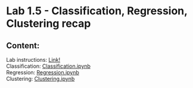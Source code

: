 # Lab 1.5 - Classification, Regression, Clustering recap

## Content:  
Lab instructions: [Link!](http://home.agh.edu.pl/~mdig/dokuwiki/doku.php?id=teaching:courses:agh:weaiiib:inf:adv-ml:2018-19_l:labs:revision)  
 Classification: [Classification.ipynb](Classification.ipynb)  
 Regression: [Regression.ipynb](Regression.ipynb)  
 Clustering: [Clustering.ipynb](Clustering.ipynb)  

